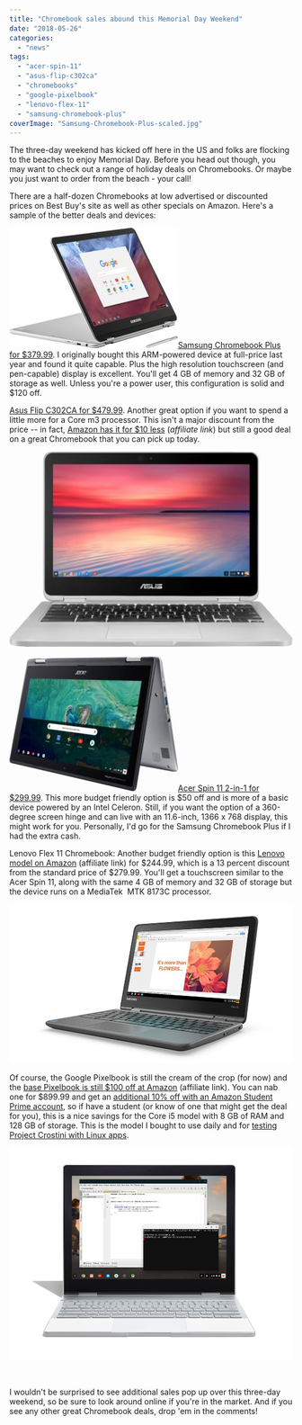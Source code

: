 ```yaml
---
title: "Chromebook sales abound this Memorial Day Weekend"
date: "2018-05-26"
categories: 
  - "news"
tags: 
  - "acer-spin-11"
  - "asus-flip-c302ca"
  - "chromebooks"
  - "google-pixelbook"
  - "lenovo-flex-11"
  - "samsung-chromebook-plus"
coverImage: "Samsung-Chromebook-Plus-scaled.jpg"
---
```


The three-day weekend has kicked off here in the US and folks are flocking to the beaches to enjoy Memorial Day. Before you head out though, you may want to check out a range of holiday deals on Chromebooks. Or maybe you just want to order from the beach - your call!

There are a half-dozen Chromebooks at low advertised or discounted prices on Best Buy's site as well as other specials on Amazon. Here's a sample of the better deals and devices:

[![](images/Samsung-Chromebook-Plus-300x214.jpg)](https://www.aboutchromebooks.com/wp-content/uploads/2018/05/Samsung-Chromebook-Plus.jpg)[Samsung Chromebook Plus for $379.99](https://www.bestbuy.com/site/samsung-12-3-chromebook-plus-touch-screen-4gb-memory-32gb-emmc-flash-memory-platinum-silver/5620405.p?skuId=5620405). I originally bought this ARM-powered device at full-price last year and found it quite capable. Plus the high resolution touchscreen (and pen-capable) display is excellent. You'll get 4 GB of memory and 32 GB of storage as well. Unless you're a power user, this configuration is solid and $120 off.

[Asus Flip C302CA for $479.99](https://www.bestbuy.com/site/asus-flip-c302ca-12-5-touch-screen-chromebook-intel-core-m3-4gb-memory-32gb-emmc-flash-memory-silver-metal-silver-plastic/6176900.p?skuId=6176900). Another great option if you want to spend a little more for a Core m3 processor. This isn't a major discount from the price -- in fact, [Amazon has it for $10 less](https://amzn.to/2Lwt2nO) (_affiliate link_) but still a good deal on a great Chromebook that you can pick up today.

[![asus Chromebook C302CA](images/asus-Chromebook-302CA.jpg)](https://www.aboutchromebooks.com/wp-content/uploads/2018/05/asus-Chromebook-302CA.jpg)

[![Acer Spin R11](images/Acer-Spin-R11-300x240.jpg)](https://www.aboutchromebooks.com/wp-content/uploads/2018/05/Acer-Spin-R11.jpg)[Acer Spin 11 2-in-1 for $299.99](https://www.bestbuy.com/site/acer-spin-11-2-in-1-11-6-touch-screen-chromebook-intel-celeron-4gb-memory-32gb-emmc-flash-memory-sparkly-silver/6211731.p?skuId=6211731). This more budget friendly option is $50 off and is more of a basic device powered by an Intel Celeron. Still, if you want the option of a 360-degree screen hinge and can live with an 11.6-inch, 1366 x 768 display, this might work for you. Personally, I'd go for the Samsung Chromebook Plus if I had the extra cash.

Lenovo Flex 11 Chromebook: Another budget friendly option is this [Lenovo model on Amazon](https://amzn.to/2s8g3Ri) (affiliate link) for $244.99, which is a 13 percent discount from the standard price of $279.99. You'll get a touchscreen similar to the Acer Spin 11, along with the same 4 GB of memory and 32 GB of storage but the device runs on a MediaTek  MTK 8173C processor.

[![Lenovo Flex 11](images/Lenovo-Flex-11.jpg)](https://www.aboutchromebooks.com/wp-content/uploads/2018/05/Lenovo-Flex-11.jpg)

Of course, the Google Pixelbook is still the cream of the crop (for now) and the [base Pixelbook is still $100 off at Amazon](https://amzn.to/2sae7rw) (affiliate link). You can nab one for $899.99 and get an [additional 10% off with an Amazon Student Prime account](https://www.amazon.com/gp/promotions/details/popup/A5CUDGR81AC4M), so if have a student (or know of one that might get the deal for you), this is a nice savings for the Core i5 model with 8 GB of RAM and 128 GB of storage. This is the model I bought to use daily and for [testing Project Crostini with Linux apps](https://www.aboutchromebooks.com/tag/project-crostini/).

[![](images/Pixelbook_Android_Terminal.max-1000x1000.png)](https://www.aboutchromebooks.com/wp-content/uploads/2018/05/Pixelbook_Android_Terminal.max-1000x1000.png)

 

I wouldn't be surprised to see additional sales pop up over this three-day weekend, so be sure to look around online if you're in the market. And if you see any other great Chromebook deals, drop 'em in the comments!
